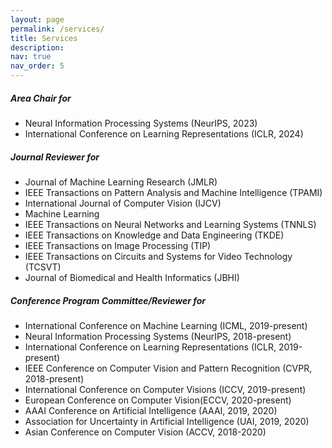 ```yaml
---
layout: page
permalink: /services/
title: Services
description: 
nav: true
nav_order: 5
---
```


##### **Area Chair for**
  * Neural Information Processing Systems (NeurIPS, 2023)
  * International Conference on Learning Representations (ICLR, 2024)

##### **Journal Reviewer for**
  * Journal of Machine Learning Research (JMLR)
  * IEEE Transactions on Pattern Analysis and Machine Intelligence (TPAMI)
  * International Journal of Computer Vision (IJCV)
  * Machine Learning
  * IEEE Transactions on Neural Networks and Learning Systems (TNNLS)
  * IEEE Transactions on Knowledge and Data Engineering (TKDE)
  * IEEE Transactions on Image Processing (TIP)
  * IEEE Transactions on Circuits and Systems for Video Technology (TCSVT)
  * Journal of Biomedical and Health Informatics (JBHI)

##### **Conference Program Committee/Reviewer for**
  * International Conference on Machine Learning (ICML, 2019-present)
  * Neural Information Processing Systems (NeurIPS, 2018-present)
  * International Conference on Learning Representations (ICLR, 2019-present)
  * IEEE Conference on Computer Vision and Pattern Recognition (CVPR, 2018-present)
  * International Conference on Computer Visions (ICCV, 2019-present)
  * European Conference on Computer Vision(ECCV, 2020-present)
  * AAAI Conference on Artificial Intelligence (AAAI, 2019, 2020)
  * Association for Uncertainty in Artificial Intelligence (UAI, 2019, 2020)
  * Asian Conference on Computer Vision (ACCV, 2018-2020)
